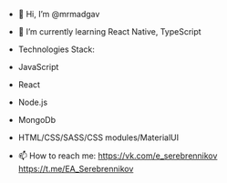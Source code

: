 - 👋 Hi, I’m @mrmadgav

- 🌱 I’m currently learning React Native, TypeScript

- Technologies Stack:
- JavaScript
- React
- Node.js
- MongoDb
- HTML/CSS/SASS/CSS modules/MaterialUI

- 📫 How to reach me:
https://vk.com/e_serebrennikov
https://t.me/EA_Serebrennikov

<!---
mrmadgav/mrmadgav is a ✨ special ✨ repository because its `README.md` (this file) appears on your GitHub profile.
You can click the Preview link to take a look at your changes.
--->
